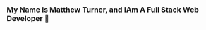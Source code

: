 ### My Name Is Matthew Turner, and IAm A Full Stack Web Developer 👋

<!--
**mattyturn95/mattyturn95** is a ✨ _special_ ✨ repository because its `README.md` (this file) appears on your GitHub profile.

Here are some ideas to get you started:

- 🔭 I’m currently working for Babylon Radio Station As A Junior Web Developer
- 🌱 I’m currently learning REACT 
- 🤔 I’m looking for help with 
- 💬 Ask me about ...
- 📫 How to reach me: ...
- 😄 Pronouns: ...
- ⚡ Fun fact: ...
-->
